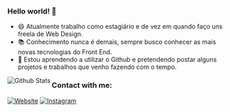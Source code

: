 ### Hello world! 👋

- 😄 Atualmente trabalho como estagiário e de vez em quando faço uns freela de Web Design.
- 📚 Conhecimento nunca é demais, sempre busco conhecer as mais novas tecnologias do Front End.
- 💬 Estou aprendendo a utilizar o Github e pretendendo postar alguns projetos e trabalhos que venho fazendo com o tempo.

<img align="left" alt="Github Stats" src="https://github-readme-stats.codestackr.vercel.app/api?username=sa-filipe&show_icons=true&hide_border=true" />


### Contact with me:

[![Website](https://img.shields.io/website?label=GitHub%20website&style=for-the-badge&url=https%3A%2F%2Fsa-filipe.github.io)](https://sa-filipe.github.io/)
[![Instagram](https://img.shields.io/website?label=filipe.de.sa&logo=instagram&logoColor=fff&style=for-the-badge&url=https%3A%2F%2Fwww.instagram.com/filipe.de.sa/)](https://www.instagram.com/filipe.de.sa/)
